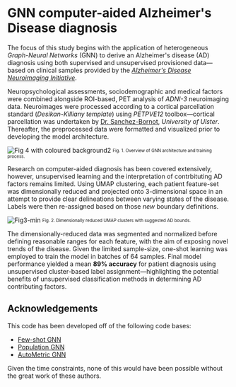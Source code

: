 
# GNN computer-aided Alzheimer's Disease diagnosis

The focus of this study begins with the application of heterogeneous *Graph-Neural Networks* (GNN) to derive an Alzheimer's disease (AD) diagnosis using both supervised and unsupervised provisioned data—based on clinical samples provided by the [*Alzheimer's Disease Neuroimaging Initiative*](http://adni.loni.usc.edu/).
 
Neuropsychological assessments, sociodemographic and medical factors were combined alongside ROI-based, PET analysis of *ADNI-3* neuroimaging data. Neuroimages were processed according to a cortical parcellation standard (*Desikan-Killiany template*) using *PETPVE12* toolbox—cortical parcellation was undertaken by [Dr. Sanchez-Bornot](https://www.scopus.com/authid/detail.uri?authorId=9333309700), *University of Ulster*. Thereafter, the preprocessed data were formatted and visualized prior to developing the model architecture.
 
![Fig  4 with coloured background2](https://user-images.githubusercontent.com/45361366/135581812-e5b20424-1807-406c-9e64-64033f4379fd.png)
<sub><sup>Fig. 1. Overview of GNN architecture and training process.</sup></sub>

Research on computer-aided diagnosis has been covered extensively, however, unsupervised learning and the interpretation of contrbituting AD factors remains limited. Using UMAP clustering, each patient feature-set was dimensionally reduced and projected onto 3-dimensional space in an attempt to provide clear delineations between  varying states of the disease. Labels were then re-assigned based on those *new* boundary definitions.

![Fig3-min](https://user-images.githubusercontent.com/45361366/125798044-f48eaa03-00cd-4267-bac5-11a54660760c.png)
<sub><sup>Fig. 2. Dimensionally reduced UMAP clusters with suggested AD bounds.</sup></sub>

The dimensionally-reduced data was segmented and normalized before defining reasonable ranges for each feature, with the aim of exposing novel trends of the disease. Given the limited sample-size, one-shot learning was employed to train the model in batches of 64 samples. Final model performance yielded a mean **89% accuracy** for patient diagnosis using unsupervised cluster-based label assignment—highlighting the potential benefits of unsupervised classification methods in determining AD contributing factors.


## Acknowledgements

This code has been developed off of the following code bases:
- [Few-shot GNN](https://github.com/vgsatorras/few-shot-gnn)
- [Population GNN](https://github.com/parisots/population-gcn)
- [AutoMetric GNN](https://github.com/SJTUBME-QianLab/AutoMetricGNN)

Given the time constraints, none of this would have been possible without the great work of these authors.
